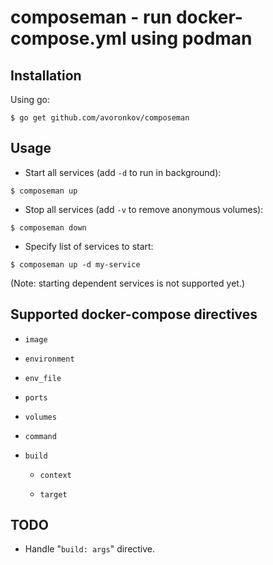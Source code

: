 # composeman - run docker-compose.yml using podman

## Installation

Using go:
```
$ go get github.com/avoronkov/composeman
```

## Usage

- Start all services (add `-d` to run in background):
```
$ composeman up
```

- Stop all services (add `-v` to remove anonymous volumes):
```
$ composeman down
```

- Specify list of services to start:
```
$ composeman up -d my-service
```
(Note: starting dependent services is not supported yet.)

## Supported docker-compose directives

- `image`

- `environment`

- `env_file`

- `ports`

- `volumes`

- `command`

- `build`

	* `context`

	* `target`

## TODO

- Handle "`build: args`" directive.
